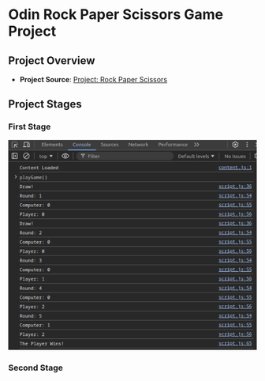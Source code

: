 # Odin Rock Paper Scissors Game Project

## Project Overview
- **Project Source**: [Project: Rock Paper Scissors](https://www.theodinproject.com/lessons/foundations-rock-paper-scissors)

## Project Stages

### First Stage
![Console Game](/assets/console-sample.png)

### Second Stage
